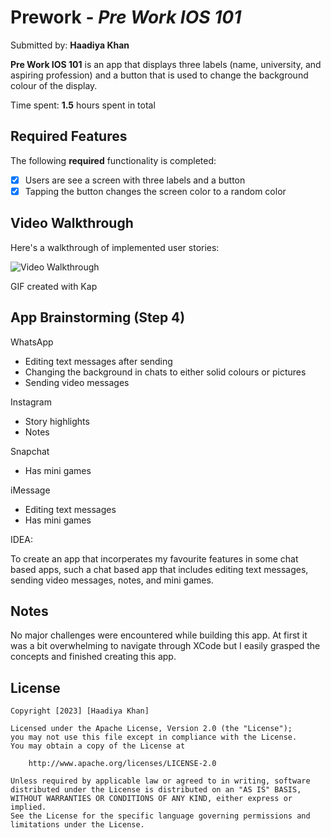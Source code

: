 # Prework - *Pre Work IOS 101*

Submitted by: **Haadiya Khan**

**Pre Work IOS 101** is an app that displays three labels (name, university, and aspiring profession) and a button that is used to change the background colour of the display.

Time spent: **1.5** hours spent in total

## Required Features

The following **required** functionality is completed:

- [x] Users are see a screen with three labels and a button
- [x] Tapping the button changes the screen color to a random color
 
## Video Walkthrough

Here's a walkthrough of implemented user stories:

<img src= 'http://i.imgur.com/qyNYHCS.gif' title='Video Walkthrough' width='' alt='Video Walkthrough' />

<!-- Replace this with whatever GIF tool you used! -->
GIF created with Kap  
<!-- Recommended tools:
[Kap](https://getkap.co/) for macOS
[ScreenToGif](https://www.screentogif.com/) for Windows
[peek](https://github.com/phw/peek) for Linux. -->

## App Brainstorming (Step 4)

WhatsApp
- Editing text messages after sending
- Changing the background in chats to either solid colours or pictures
- Sending video messages 


Instagram
- Story highlights
- Notes

Snapchat
- Has mini games

iMessage
- Editing text messages
- Has mini games

IDEA:

To create an app that incorperates my favourite features in some chat based apps, such a chat based app that includes editing text messages, sending video messages, notes, and mini games. 


## Notes

No major challenges were encountered while building this app. At first it was a bit overwhelming to navigate through XCode but I easily grasped the concepts and finished creating this app.

## License

    Copyright [2023] [Haadiya Khan]

    Licensed under the Apache License, Version 2.0 (the "License");
    you may not use this file except in compliance with the License.
    You may obtain a copy of the License at

        http://www.apache.org/licenses/LICENSE-2.0

    Unless required by applicable law or agreed to in writing, software
    distributed under the License is distributed on an "AS IS" BASIS,
    WITHOUT WARRANTIES OR CONDITIONS OF ANY KIND, either express or implied.
    See the License for the specific language governing permissions and
    limitations under the License.
